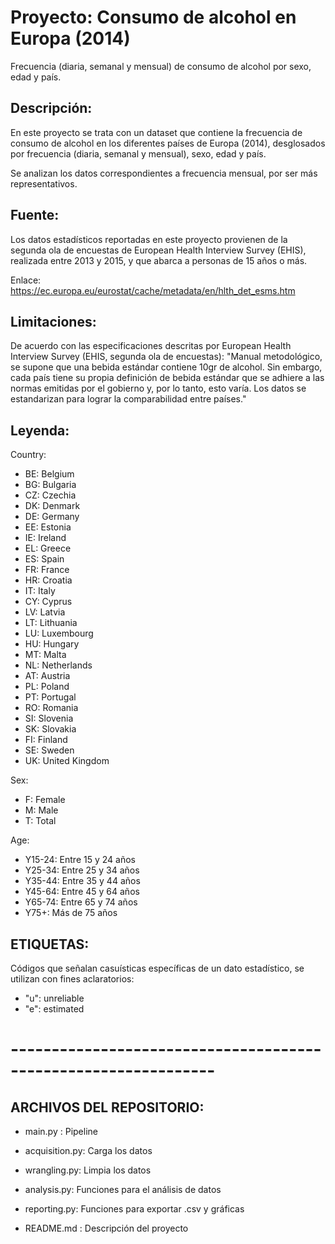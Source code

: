 # Proyecto: Consumo de alcohol en Europa (2014)
Frecuencia (diaria, semanal y mensual) de consumo de alcohol por sexo, edad y país.

## Descripción:
En este proyecto se trata con un dataset que contiene la frecuencia de consumo de alcohol en los diferentes países de Europa (2014), desglosados por frecuencia (diaria, semanal y mensual), sexo, edad y país.

Se analizan los datos correspondientes a frecuencia mensual, por ser más representativos.

## Fuente:
Los datos estadísticos reportadas en este proyecto provienen de la segunda ola de encuestas de  European Health Interview Survey (EHIS), realizada entre 2013 y 2015, y que abarca a personas de 15 años o más.

Enlace: https://ec.europa.eu/eurostat/cache/metadata/en/hlth_det_esms.htm

## Limitaciones:
De acuerdo con las especificaciones descritas por European Health Interview Survey (EHIS, segunda ola de encuestas):
"Manual metodológico, se supone que una bebida estándar contiene 10gr de alcohol. Sin embargo, cada país tiene su propia definición de bebida estándar que se adhiere a las normas emitidas por el gobierno y, por lo tanto, esto varía. Los datos se estandarizan para lograr la comparabilidad entre países."

## Leyenda:
Country:
- BE: Belgium
- BG: Bulgaria
- CZ: Czechia
- DK: Denmark
- DE: Germany
- EE: Estonia
- IE: Ireland
- EL: Greece
- ES: Spain
- FR: France
- HR: Croatia
- IT: Italy
- CY: Cyprus
- LV: Latvia
- LT: Lithuania
- LU: Luxembourg
- HU: Hungary
- MT: Malta
- NL: Netherlands
- AT: Austria
- PL: Poland
- PT: Portugal
- RO: Romania
- SI: Slovenia
- SK: Slovakia
- FI: Finland
- SE: Sweden
- UK: United Kingdom

Sex:
- F: Female
- M: Male
- T: Total

Age:
- Y15-24: Entre 15 y 24 años
- Y25-34: Entre 25 y 34 años
- Y35-44: Entre 35 y 44 años
- Y45-64: Entre 45 y 64 años
- Y65-74: Entre 65 y 74 años
- Y75+: Más de 75 años

## ETIQUETAS:
Códigos que señalan casuísticas específicas de un dato estadístico, se utilizan con fines aclaratorios:
- "u": unreliable
- "e": estimated

# ---------------------------------------------------------------

## ARCHIVOS DEL REPOSITORIO:
- main.py : Pipeline
- acquisition.py: Carga los datos
- wrangling.py: Limpia los datos
- analysis.py: Funciones para el análisis de datos
- reporting.py: Funciones para exportar .csv y gráficas

- README.md : Descripción del proyecto
